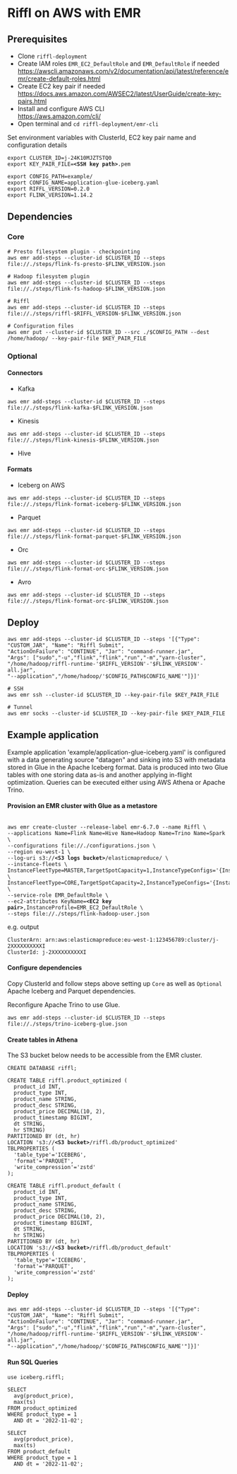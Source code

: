 # Riffl on AWS with EMR 

## Prerequisites
- Clone `riffl-deployment` 
- Create IAM roles `EMR_EC2_DefaultRole` and `EMR_DefaultRole` if needed\
  https://awscli.amazonaws.com/v2/documentation/api/latest/reference/emr/create-default-roles.html
- Create EC2 key pair if needed\
  https://docs.aws.amazon.com/AWSEC2/latest/UserGuide/create-key-pairs.html
- Install and configure AWS CLI\
  https://aws.amazon.com/cli/
- Open terminal and `cd riffl-deployment/emr-cli`

Set environment variables with ClusterId, EC2 key pair name and configuration details

<pre><code>export CLUSTER_ID=j-24K10MJZTSTQ0
export KEY_PAIR_FILE=<b>&lt;SSH key path&gt;</b>.pem

export CONFIG_PATH=example/
export CONFIG_NAME=application-glue-iceberg.yaml
export RIFFL_VERSION=0.2.0
export FLINK_VERSION=1.14.2
</code></pre>

## Dependencies
### Core
```
# Presto filesystem plugin - checkpointing
aws emr add-steps --cluster-id $CLUSTER_ID --steps file://./steps/flink-fs-presto-$FLINK_VERSION.json

# Hadoop filesystem plugin
aws emr add-steps --cluster-id $CLUSTER_ID --steps file://./steps/flink-fs-hadoop-$FLINK_VERSION.json

# Riffl
aws emr add-steps --cluster-id $CLUSTER_ID --steps file://./steps/riffl-$RIFFL_VERSION-$FLINK_VERSION.json

# Configuration files
aws emr put --cluster-id $CLUSTER_ID --src ./$CONFIG_PATH --dest /home/hadoop/ --key-pair-file $KEY_PAIR_FILE
```

### Optional

#### Connectors

* Kafka
```
aws emr add-steps --cluster-id $CLUSTER_ID --steps file://./steps/flink-kafka-$FLINK_VERSION.json
```

* Kinesis
```
aws emr add-steps --cluster-id $CLUSTER_ID --steps file://./steps/flink-kinesis-$FLINK_VERSION.json
```

* Hive

#### Formats

* Iceberg on AWS
```
aws emr add-steps --cluster-id $CLUSTER_ID --steps file://./steps/flink-format-iceberg-$FLINK_VERSION.json
```

* Parquet
```
aws emr add-steps --cluster-id $CLUSTER_ID --steps file://./steps/flink-format-parquet-$FLINK_VERSION.json
```

* Orc
```
aws emr add-steps --cluster-id $CLUSTER_ID --steps file://./steps/flink-format-orc-$FLINK_VERSION.json
```

* Avro
```
aws emr add-steps --cluster-id $CLUSTER_ID --steps file://./steps/flink-format-orc-$FLINK_VERSION.json
```


## Deploy
```
aws emr add-steps --cluster-id $CLUSTER_ID --steps '[{"Type": "CUSTOM_JAR", "Name": "Riffl Submit", 
"ActionOnFailure": "CONTINUE", "Jar": "command-runner.jar", 
"Args": ["sudo","-u","flink","flink","run","-m","yarn-cluster", 
"/home/hadoop/riffl-runtime-'$RIFFL_VERSION'-'$FLINK_VERSION'-all.jar", 
"--application","/home/hadoop/'$CONFIG_PATH$CONFIG_NAME'"]}]'

# SSH
aws emr ssh --cluster-id $CLUSTER_ID --key-pair-file $KEY_PAIR_FILE

# Tunnel
aws emr socks --cluster-id $CLUSTER_ID --key-pair-file $KEY_PAIR_FILE					
```

## Example application

Example application 'example/application-glue-iceberg.yaml' is configured with a data generating source "datagen" and sinking into S3 with metadata stored in Glue in the Apache Iceberg format.
Data is produced into two Glue tables with one storing data as-is and another applying in-flight optimization. Queries can be executed either using AWS Athena or Apache Trino.

#### Provision an EMR cluster with Glue as a metastore  

<pre><code>
aws emr create-cluster --release-label emr-6.7.0 --name Riffl \
--applications Name=Flink Name=Hive Name=Hadoop Name=Trino Name=Spark \
--configurations file://./configurations.json \
--region eu-west-1 \
--log-uri s3://<b>&lt;S3 logs bucket&gt;</b>/elasticmapreduce/ \
--instance-fleets \
InstanceFleetType=MASTER,TargetSpotCapacity=1,InstanceTypeConfigs='{InstanceType=m5d.xlarge}' \
InstanceFleetType=CORE,TargetSpotCapacity=2,InstanceTypeConfigs='{InstanceType=m5d.xlarge}' \
--service-role EMR_DefaultRole \
--ec2-attributes KeyName=<b>&lt;EC2 key pair&gt;</b>,InstanceProfile=EMR_EC2_DefaultRole \
--steps file://./steps/flink-hadoop-user.json
</code></pre>
e.g. output
```
ClusterArn: arn:aws:elasticmapreduce:eu-west-1:123456789:cluster/j-2XXXXXXXXXXI
ClusterId: j-2XXXXXXXXXXI
```

#### Configure dependencies
Copy ClusterId and follow steps above setting up `Core` as well as `Optional` Apache Iceberg and Parquet dependencies. 

Reconfigure Apache Trino to use Glue.
```
aws emr add-steps --cluster-id $CLUSTER_ID --steps file://./steps/trino-iceberg-glue.json
```

#### Create tables in Athena

The S3 bucket below needs to be accessible from the EMR cluster.

<pre><code>CREATE DATABASE riffl;

CREATE TABLE riffl.product_optimized (
  product_id INT,
  product_type INT,
  product_name STRING,
  product_desc STRING,
  product_price DECIMAL(10, 2),
  product_timestamp BIGINT, 
  dt STRING,
  hr STRING) 
PARTITIONED BY (dt, hr) 
LOCATION 's3://<b>&lt;S3 bucket&gt;</b>/riffl.db/product_optimized' 
TBLPROPERTIES (
  'table_type'='ICEBERG',
  'format'='PARQUET',
  'write_compression'='zstd'
);

CREATE TABLE riffl.product_default (
  product_id INT,
  product_type INT,
  product_name STRING,
  product_desc STRING,
  product_price DECIMAL(10, 2),
  product_timestamp BIGINT, 
  dt STRING,
  hr STRING) 
PARTITIONED BY (dt, hr) 
LOCATION 's3://<b>&lt;S3 bucket&gt;</b>/riffl.db/product_default' 
TBLPROPERTIES (
  'table_type'='ICEBERG',
  'format'='PARQUET',
  'write_compression'='zstd'
);
</code></pre>

#### Deploy
```
aws emr add-steps --cluster-id $CLUSTER_ID --steps '[{"Type": "CUSTOM_JAR", "Name": "Riffl Submit",
"ActionOnFailure": "CONTINUE", "Jar": "command-runner.jar",
"Args": ["sudo","-u","flink","flink","run","-m","yarn-cluster",
"/home/hadoop/riffl-runtime-'$RIFFL_VERSION'-'$FLINK_VERSION'-all.jar",
"--application","/home/hadoop/'$CONFIG_PATH$CONFIG_NAME'"]}]'
```

#### Run SQL Queries

```
use iceberg.riffl;

SELECT 
  avg(product_price), 
  max(ts)
FROM product_optimized
WHERE product_type = 1 
  AND dt = '2022-11-02';
  
SELECT 
  avg(product_price), 
  max(ts)
FROM product_default
WHERE product_type = 1 
  AND dt = '2022-11-02';
```

